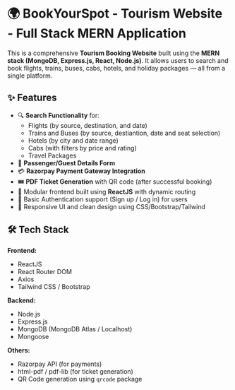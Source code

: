 # 🌍 BookYourSpot - Tourism Website - Full Stack MERN Application

This is a comprehensive **Tourism Booking Website** built using the **MERN stack (MongoDB, Express.js, React, Node.js)**. It allows users to search and book flights, trains, buses, cabs, hotels, and holiday packages — all from a single platform.

## ✨ Features

- 🔍 **Search Functionality** for:
  - Flights (by source, destination, and date)
  - Trains and Buses (by source, destiantion, date and seat selection)
  - Hotels (by city and date range)
  - Cabs (with filters by price and rating)
  - Travel Packages
- 🧍 **Passenger/Guest Details Form**
- 💳 **Razorpay Payment Gateway Integration**
- 🎟️ **PDF Ticket Generation** with QR code (after successful booking)
- 📁 Modular frontend built using **ReactJS** with dynamic routing
- 🔐 Basic Authentication support (Sign up / Log in) for users
- 🎨 Responsive UI and clean design using CSS/Bootstrap/Tailwind

## 🛠️ Tech Stack

**Frontend:**
- ReactJS
- React Router DOM
- Axios
- Tailwind CSS / Bootstrap

**Backend:**
- Node.js
- Express.js
- MongoDB (MongoDB Atlas / Localhost)
- Mongoose

**Others:**
- Razorpay API (for payments)
- html-pdf / pdf-lib (for ticket generation)
- QR Code generation using `qrcode` package
